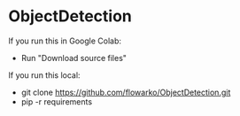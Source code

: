 # ObjectDetection
If you run this in Google Colab:
- Run "Download source files"

If you run this local:
- git clone https://github.com/flowarko/ObjectDetection.git
- pip -r requirements
